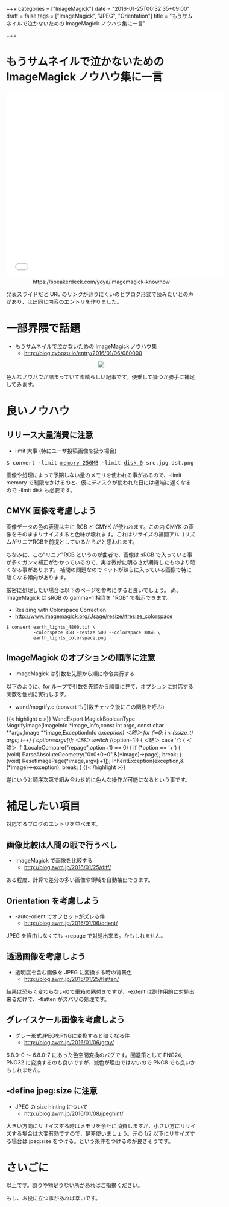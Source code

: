 +++
categories = ["ImageMagick"]
date = "2016-01-25T00:32:35+09:00"
draft = false
tags = ["ImageMagick", "JPEG", "Orientation"]
title = "もうサムネイルで泣かないための ImageMagick ノウハウ集に一言"

+++

# もうサムネイルで泣かないための ImageMagick ノウハウ集に一言

<center>
<iframe allowfullscreen="true" allowtransparency="true" frameborder="0" height="497" mozallowfullscreen="true" src="//speakerdeck.com/player/248da47aa52d48ae8d57e8656f117997" style="border:0; padding:0; margin:0; background:transparent;" webkitallowfullscreen="true" width="578"></iframe>
https://speakerdeck.com/yoya/imagemagick-knowhow
</center>


発表スライドだと URL のリンクが辿りにくいのとブログ形式で読みたいとの声があり、ほぼ同じ内容のエントリを作りました。

# 一部界隈で話題

 * もうサムネイルで泣かないための ImageMagick ノウハウ集
   * http://blog.cybozu.io/entry/2016/01/06/080000
<center> <img src="../cybozuinsideout.png" /> </center>

色んなノウハウが詰まっていて素晴らしい記事です。便乗して幾つか勝手に補足してみます。

# 良いノウハウ

## リリース大量消費に注意

 * limit 大事 (特にユーザ投稿画像を扱う場合)
<pre>
$ convert -limit <u>memory 256MB</u> -limit <u>disk 0</u> src.jpg dst.png
</pre>

画像や処理によって予期しない量のメモリを使われる事があるので、-limit memory で制限をかけるのと、仮にディスクが使われた日には極端に遅くなるので -limit disk も必要です。

## CMYK 画像を考慮しよう

画像データの色の表現は主に RGB と CMYK が使われます。この内 CMYK の画像をそのままリサイズすると色味が壊れます。これはリサイズの補間アルゴリズムがリニアRGBを前提としているからだと思われます。

ちなみに、この"リニア"RGB というのが曲者で、画像は sRGB で入っている事が多くガンマ補正がかかっているので、実は微妙に明るさが期待したものより暗くなる事があります。
補間の問題なのでドットが疎らに入っている画像で特に暗くなる傾向があります。
<!-- 色数少なめでディザをかけた画像で実験すると顕著に差が出ます。 -->

厳密に処理したい場合は以下のページを参考にすると良いでしょう。
尚、ImageMagick は sRGB の gamma=1 相当を "RGB" で指示できます。

 * Resizing with Colorspace Correction
  * http://www.imagemagick.org/Usage/resize/#resize_colorspace

```
$ convert earth_lights_4800.tif \
          -colorspace RGB -resize 500 --colorspace sRGB \
          earth_lights_colorspace.png
```

## ImageMagick のオプションの順序に注意

 * ImageMagick は引数を先頭から順に命令実行する

以下のように、for ループで引数を先頭から順番に見て、オプションに対応する関数を個別に実行します。

 * wand/mogrify.c (convert も引数チェック後にこの関数を呼ぶ)

{{< highlight c >}}
WandExport MagickBooleanType MogrifyImage(ImageInfo *image_info,const int argc,
  const char **argv,Image **image,ExceptionInfo *exception)
＜略＞
  for (i=0; i < (ssize_t) argc; i++)
  {
    option=argv[i];
    ＜略＞
    switch (*(option+1))
    {
       ＜略＞
      case 'r':
      {
         ＜略＞
        if (LocaleCompare("repage",option+1) == 0)
          {
            if (*option == '+')
              {
                (void) ParseAbsoluteGeometry("0x0+0+0",&(*image)->page);
                break;
              }
            (void) ResetImagePage(*image,argv[i+1]);
            InheritException(exception,&(*image)->exception);
            break;
          }
{{< /highlight >}}

逆にいうと順序次第で組み合わせ的に色んな操作が可能になるという事です。

# 補足したい項目

対応するブログのエントリを並べます。

## 画像比較は人間の眼で行うべし

 * ImageMagick で画像を比較する
   * http://blog.awm.jp/2016/01/25/diff/

ある程度、計算で差分の多い画像や領域を自動抽出できます。

## Orientation を考慮しよう

 * -auto-orient でオフセットがズレる件
   * http://blog.awm.jp/2016/01/06/orient/

JPEG を経由しなくても +repage で対処出来る。かもしれません。

## 透過画像を考慮しよう

 * 透明度を含む画像を JPEG に変換する時の背景色
   * http://blog.awm.jp/2016/01/25/flatten/

結果は恐らく変わらないので重箱の隅付きですが、-extent は副作用的に対処出来るだけで、-flatten がズバリの処理です。

## グレイスケール画像を考慮しよう

 * グレー形式JPEGをPNGに変換すると暗くなる件
   * http://blog.awm.jp/2016/01/06/gray/

6.8.0-0 〜 6.8.0-7 にあった色空間変換のバグです。回避策として PNG24, PNG32 に変換するのも良いですが、減色が理由ではないので PNG8 でも良いかもしれません。
<!-- (もしかして Colorspace を明示的に指定するとうまくいくかも？) -->

## -define jpeg:size に注意

 * JPEG の size hinting について
   * http://blog.awm.jp/2016/01/08/jpeghint/

大きい方向にリサイズする時はメモリを余計に消費しますが、小さい方にリサイズする場合は大変有効ですので、是非使いましょう。元の 1/2 以下にリサイズする場合は jpeg:size をつける。という条件をつけるのが良さそうです。


# さいごに

以上です。誤りや物足りない所があればご指摘ください。

もし、お役に立つ事があれば幸いです。
